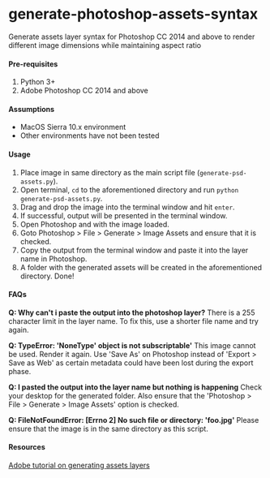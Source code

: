 # generate-photoshop-assets-syntax
Generate assets layer syntax for Photoshop CC 2014 and above to render different image dimensions while maintaining aspect ratio

#### Pre-requisites

1. Python 3+
2. Adobe Photoshop CC 2014 and above

#### Assumptions

- MacOS Sierra 10.x environment
- Other environments have not been tested

#### Usage

1. Place image in same directory as the main script file (`generate-psd-assets.py`).
2. Open terminal, `cd` to the aforementioned directory and run `python generate-psd-assets.py`.
3. Drag and drop the image into the terminal window and hit `enter`.
4. If successful, output will be presented in the terminal window.
5. Open Photoshop and with the image loaded.
6. Goto Photoshop > File > Generate > Image Assets and ensure that it is checked.
7. Copy the output from the terminal window and paste it into the layer name in Photoshop.
8. A folder with the generated assets will be created in the aforementioned directory. Done!

#### FAQs

**Q: Why can't i paste the output into the photoshop layer?**
There is a 255 character limit in the layer name. To fix this, use a shorter file name and try again.

**Q: TypeError: 'NoneType' object is not subscriptable'**
This image cannot be used. Render it again. Use 'Save As' on Photoshop instead of 'Export > Save as Web' as certain metadata could have been lost during the export phase.

**Q: I pasted the output into the layer name but nothing is happening**
Check your desktop for the generated folder. Also ensure that the 'Photoshop > File > Generate > Image Assets' option is checked.

**Q: FileNotFoundError: [Errno 2] No such file or directory: 'foo.jpg'**
Please ensure that the image is in the same directory as this script.

#### Resources
[Adobe tutorial on generating assets layers](https://helpx.adobe.com/photoshop/using/generate-assets-layers.html)
